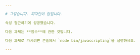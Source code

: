 ```yaml
---

# 그렇습니다. 피자만이 답입니다.

속성 접근하기에 성공했습니다.

다음 과제는 **함수**에 관한 것입니다.

다음 과제로 가시려면 콘솔에서 `node bin/javascripting`을 실행하세요.

---
```

